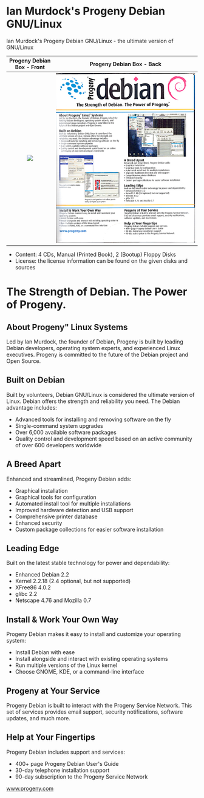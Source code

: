 # Ian Murdock's Progeny Debian GNU/Linux

Ian Murdock's Progeny Debian GNU/Linux - the ultimate version of GNU/Linux

Progeny Debian Box - Front |  Progeny Debian Box - Back
:-------------------------:|:-------------------------:
![](progeny-front.png)  |  ![](progeny-back.png)

- Content: 4 CDs, Manual (Printed Book), 2 (Bootup) Floppy Disks
- License: the license information can be found on the given disks and sources



# The Strength of Debian. The Power of Progeny.

## About Progeny" Linux Systems
Led by lan Murdock, the founder of Debian, Progeny is built by leading Debian developers, operating system experts, and experienced Linux executives. Progeny is committed to the future of the Debian project and Open Source. 

## Built on Debian
Built by volunteers, Debian GNU/Linux is considered the ultimate version of Linux. Debian offers the strength and reliability you need. The Debian advantage includes: 
- Advanced tools for installing and removing software on the fly
- Single-command system upgrades
- Over 6,000 available software packages
- Quality control and development speed based on an active community of over 600 developers worldwide

## A Breed Apart
Enhanced and streamlined, Progeny Debian adds:
- Graphical installation
- Graphical tools for configuration
- Automated install tool for multiple installations
- Improved hardware detection and USB support
- Comprehensive printer database
- Enhanced security
- Custom package collections for easier software installation 

## Leading Edge
Built on the latest stable technology for power and dependability:
- Enhanced Debian 2.2
- Kernel 2.2.18 (2.4 optional, but not supported)
- XFree86 4.0.2
- glibc 2.2
- Netscape 4.76 and Mozilla 0.7

## Install & Work Your Own Way
Progeny Debian makes it easy to install and customize your operating system:
- Install Debian with ease
- Install alongside and interact with existing operating systems
- Run multiple versions of the Linux kernel
- Choose GNOME, KDE, or a command-line interface

## Progeny at Your Service
Progeny Debian is built to interact with the Progeny Service Network. This set of services provides email support, security notifications, software updates, and much more.

## Help at Your Fingertips
Progeny Debian includes support and services:
- 400+ page Progeny Debian User's Guide
- 30-day telephone installation support
- 90-day subscription to the Progeny Service Network

www.progeny.com
